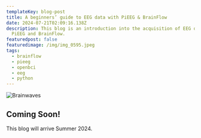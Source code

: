 ```yaml
---
templateKey: blog-post
title: A beginners’ guide to EEG data with PiEEG & BrainFlow
date: 2024-07-21T02:09:16.138Z
description: This blog is an introduction into the acquisition of EEG data using
  PiEEG and BrainFlow.
featuredpost: false
featuredimage: /img/img_0595.jpeg
tags:
  - brainflow
  - pieeg
  - openbci
  - eeg
  - python
---
```

![Brainwaves](/img/img_0358.jpeg)

## Coming Soon!

This blog will arrive Summer 2024.